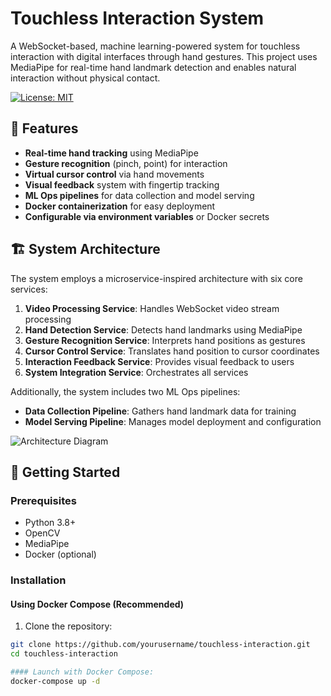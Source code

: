 # Touchless Interaction System

A WebSocket-based, machine learning-powered system for touchless interaction with digital interfaces through hand gestures. This project uses MediaPipe for real-time hand landmark detection and enables natural interaction without physical contact.

[![License: MIT](https://img.shields.io/badge/License-MIT-blue.svg)](https://opensource.org/licenses/MIT)

## 🌟 Features

- **Real-time hand tracking** using MediaPipe
- **Gesture recognition** (pinch, point) for interaction
- **Virtual cursor control** via hand movements
- **Visual feedback** system with fingertip tracking
- **ML Ops pipelines** for data collection and model serving
- **Docker containerization** for easy deployment
- **Configurable via environment variables** or Docker secrets

## 🏗️ System Architecture

The system employs a microservice-inspired architecture with six core services:

1. **Video Processing Service**: Handles WebSocket video stream processing
2. **Hand Detection Service**: Detects hand landmarks using MediaPipe
3. **Gesture Recognition Service**: Interprets hand positions as gestures
4. **Cursor Control Service**: Translates hand position to cursor coordinates
5. **Interaction Feedback Service**: Provides visual feedback to users
6. **System Integration Service**: Orchestrates all services

Additionally, the system includes two ML Ops pipelines:
- **Data Collection Pipeline**: Gathers hand landmark data for training
- **Model Serving Pipeline**: Manages model deployment and configuration

![Architecture Diagram](docs/architecture.png)

## 🚀 Getting Started

### Prerequisites

- Python 3.8+
- OpenCV
- MediaPipe
- Docker (optional)

### Installation

#### Using Docker Compose (Recommended)

1. Clone the repository:
```bash
git clone https://github.com/yourusername/touchless-interaction.git
cd touchless-interaction

#### Launch with Docker Compose:
docker-compose up -d
